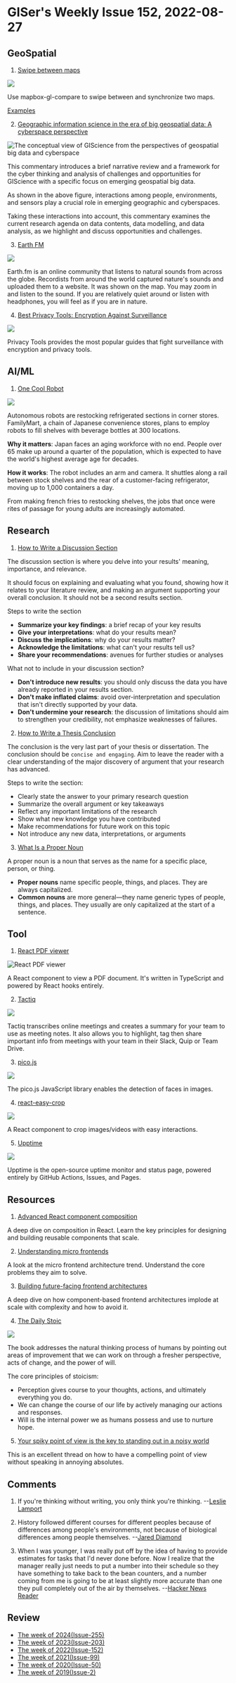# GISer's Weekly Issue 152, 2022-08-27

## GeoSpatial

1. [Swipe between maps](https://github.com/mapbox/mapbox-gl-compare)

![](https://camo.githubusercontent.com/57f66d357040d546f53c3763f20f68508d904f8e0de65e6bfda235b2c9c862f2/687474703a2f2f692e696d6775722e636f6d2f4d766a77564c752e676966)

Use mapbox-gl-compare to swipe between and synchronize two maps.

[Examples](https://docs.mapbox.com/mapbox-gl-js/example/mapbox-gl-compare/)

2. [Geographic information science in the era of big geospatial data: A cyberspace perspective](https://www.sciencedirect.com/science/article/pii/S2666675822000753?fr=RR-9&rr=740166f15dffc719)

![The conceptual view of GIScience from the perspectives of geospatial big data and cyberspace](https://ars.els-cdn.com/content/image/1-s2.0-S2666675822000753-gr1.jpg)

This commentary introduces a brief narrative review and a framework for the cyber thinking and analysis of challenges and opportunities for GIScience with a specific focus on emerging geospatial big data.

As shown in the above figure, interactions among people, environments, and sensors play a crucial role in emerging geographic and cyberspaces.

Taking these interactions into account, this commentary examines the current research agenda on data contents, data modelling, and data analysis, as we highlight and discuss opportunities and challenges.

3. [Earth FM](https://earth.fm/)

![](https://dl.airtable.com/.attachments/6a0bfa84860ef97b68ae9b5745f06405/00d76561/CleanShot2022-06-29at16_10_47.png)

Earth.fm is an online community that listens to natural sounds from across the globe. Recordists from around the world captured nature's sounds and uploaded them to a website. It was shown on the map. You may zoom in and listen to the sound. If you are relatively quiet around or listen with headphones, you will feel as if you are in nature.

4. [Best Privacy Tools: Encryption Against Surveillance](https://www.privacytools.io/)

![](https://user-images.githubusercontent.com/88728670/186859149-a1f5a6ef-ca35-47e0-b1e8-1704d7ea8734.png)

Privacy Tools provides the most popular guides that fight surveillance with encryption and privacy tools.

## AI/ML

1. [One Cool Robot](https://read.deeplearning.ai/the-batch/issue-159/)

![](https://dl-staging-website.ghost.io/content/images/2022/08/TXSCARA_600px.gif)

Autonomous robots are restocking refrigerated sections in corner stores. FamilyMart, a chain of Japanese convenience stores, plans to employ robots to fill shelves with beverage bottles at 300 locations.

**Why it matters**: Japan faces an aging workforce with no end. People over 65 make up around a quarter of the population, which is expected to have the world's highest average age for decades.

**How it works**: The robot includes an arm and camera. It shuttles along a rail between stock shelves and the rear of a customer-facing refrigerator, moving up to 1,000 containers a day.

From making french fries to restocking shelves, the jobs that once were rites of passage for young adults are increasingly automated.

## Research

1. [How to Write a Discussion Section](https://www.scribbr.com/research-paper/discussion/)

The discussion section is where you delve into your results' meaning, importance, and relevance.

It should focus on explaining and evaluating what you found, showing how it relates to your literature review, and making an argument supporting your overall conclusion. It should not be a second results section.

Steps to write the section

- **Summarize your key findings**: a brief recap of your key results
- **Give your interpretations**: what do your results mean?
- **Discuss the implications**: why do your results matter?
- **Acknowledge the limitations**: what can't your results tell us?
- **Share your recommendations**: avenues for further studies or analyses

What not to include in your discussion section?

- **Don't introduce new results**: you should only discuss the data you have already reported in your results section.
- **Don't make inflated claims**: avoid over-interpretation and speculation that isn't directly supported by your data.
- **Don't undermine your research**: the discussion of limitations should aim to strengthen your credibility, not emphasize weaknesses of failures.

2. [How to Write a Thesis Conclusion](https://www.scribbr.com/dissertation/write-conclusion/)

The conclusion is the very last part of your thesis or dissertation. The conclusion should be `concise and engaging`. Aim to leave the reader with a clear understanding of the major discovery of argument that your research has advanced.

Steps to write the section:

- Clearly state the answer to your primary research question
- Summarize the overall argument or key takeaways
- Reflect any important limitations of the research
- Show what new knowledge you have contributed
- Make recommendations for future work on this topic
- Not introduce any new data, interpretations, or arguments

3. [What Is a Proper Noun](https://www.scribbr.com/nouns-and-pronouns/proper-nouns/)

A proper noun is a noun that serves as the name for a specific place, person, or thing.

- **Proper nouns** name specific people, things, and places. They are always capitalized.
- **Common nouns** are more general—they name generic types of people, things, and places. They usually are only capitalized at the start of a sentence.

## Tool

1. [React PDF viewer](https://github.com/react-pdf-viewer/react-pdf-viewer)

![React PDF viewer](https://raw.githubusercontent.com/react-pdf-viewer/react-pdf-viewer/master/assets/screenshot.png)

A React component to view a PDF document. It's written in TypeScript and powered by React hooks entirely.

2. [Tactiq](https://tactiq.io/)

![](https://assets.website-files.com/61120cb2509e011efcf0b1e4/62a976cf029d875712271233_Group%2020037-2.png)

Tactiq transcribes online meetings and creates a summary for your team to use as meeting notes. It also allows you to highlight, tag then share important info from meetings with your team in their Slack, Quip or Team Drive.

3. [pico.js](https://nenadmarkus.com/p/picojs-intro/)

![](https://nenadmarkus.com/p/picojs-intro/img-noclustering.jpg)

The pico.js JavaScript library enables the detection of faces in images.

4. [react-easy-crop](https://github.com/ValentinH/react-easy-crop)

![](https://user-images.githubusercontent.com/2678610/41561426-365e7a44-734a-11e8-8e0e-1c04251f53e4.gif)

A React component to crop images/videos with easy interactions.

5. [Upptime](https://github.com/upptime/upptime)

![](https://raw.githubusercontent.com/upptime/upptime.js.org/master/static/img/screenshot-status.png)

Upptime is the open-source uptime monitor and status page, powered entirely by GitHub Actions, Issues, and Pages.

## Resources

1. [Advanced React component composition](https://frontendmastery.com/posts/advanced-react-component-composition-guide/?ck_subscriber_id=1664454795)

A deep dive on composition in React. Learn the key principles for designing and building reusable components that scale.

2. [Understanding micro frontends](https://frontendmastery.com/posts/understanding-micro-frontends/)

A look at the micro frontend architecture trend. Understand the core problems they aim to solve.

3. [Building future-facing frontend architectures](https://frontendmastery.com/posts/building-future-facing-frontend-architectures/)

A deep dive on how component-based frontend architectures implode at scale with complexity and how to avoid it.

4. [The Daily Stoic](https://fourminutebooks.com/the-daily-stoic-summary/)

![](https://fourminutebooks.com/wp-content/uploads/2022/08/the-daily-stoic-summary-768x384.jpg)

The book addresses the natural thinking process of humans by pointing out areas of improvement that we can work on through a fresher perspective, acts of change, and the power of will.

The core principles of stoicism:

- Perception gives course to your thoughts, actions, and ultimately everything you do.
- We can change the course of our life by actively managing our actions and responses.
- Will is the internal power we as humans possess and use to nurture hope.

5. [Your spiky point of view is the key to standing out in a noisy world](https://twitter.com/wes_kao/status/1563208463802839040#m)

This is an excellent thread on how to have a compelling point of view without speaking in annoying absolutes.

## Comments

1. If you're thinking without writing, you only think you're thinking.
   --[Leslie Lamport](https://fs.blog/brain-food/august-21-2022/)

2. History followed different courses for different peoples because of differences among people's environments, not because of biological differences among people themselves.
   --[Jared Diamond](https://fourminutebooks.com/guns-germs-and-steel-summary/)

3. When I was younger, I was really put off by the idea of having to provide estimates for tasks that I'd never done before. Now I realize that the manager really just needs to put a number into their schedule so they have something to take back to the bean counters, and a number coming from me is going to be at least slightly more accurate than one they pull completely out of the air by themselves.
   --[Hacker News Reader](https://news.ycombinator.com/item?id=31809794)

## Review

- [The week of 2024(Issue-255)](../2024/issue-255.md)
- [The week of 2023(Issue-203)](../2023/issue-203.md)
- [The week of 2022(Issue-152)](../2022/issue-152.md)
- [The week of 2021(Issue-99)](../2021/issue-99.md)
- [The week of 2020(Issue-50)](../2020/issue-50.md)
- [The week of 2019(Issue-2)](../2019/issue-2.md)
